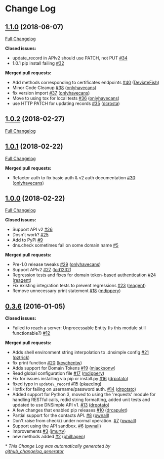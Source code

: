 # Change Log

## [1.1.0](https://github.com/onlyhavecans/dnsimple-python/tree/1.1.0) (2018-06-07)
[Full Changelog](https://github.com/onlyhavecans/dnsimple-python/compare/1.0.2...1.1.0)

**Closed issues:**

- update\_record in APIv2 should use PATCH, not PUT [\#34](https://github.com/onlyhavecans/dnsimple-python/issues/34)
- 1.0.1 pip install failing [\#32](https://github.com/onlyhavecans/dnsimple-python/issues/32)

**Merged pull requests:**

- Add methods corresponding to certificates endpoints [\#40](https://github.com/onlyhavecans/dnsimple-python/pull/40) ([DeviateFish](https://github.com/DeviateFish))
- Minor Code Cleanup [\#38](https://github.com/onlyhavecans/dnsimple-python/pull/38) ([onlyhavecans](https://github.com/onlyhavecans))
- fix version import [\#37](https://github.com/onlyhavecans/dnsimple-python/pull/37) ([onlyhavecans](https://github.com/onlyhavecans))
- Move to using tox for local tests [\#36](https://github.com/onlyhavecans/dnsimple-python/pull/36) ([onlyhavecans](https://github.com/onlyhavecans))
- use HTTP PATCH for updating records [\#35](https://github.com/onlyhavecans/dnsimple-python/pull/35) ([dcrosta](https://github.com/dcrosta))

## [1.0.2](https://github.com/onlyhavecans/dnsimple-python/tree/1.0.2) (2018-02-27)
[Full Changelog](https://github.com/onlyhavecans/dnsimple-python/compare/1.0.1...1.0.2)

## [1.0.1](https://github.com/onlyhavecans/dnsimple-python/tree/1.0.1) (2018-02-22)
[Full Changelog](https://github.com/onlyhavecans/dnsimple-python/compare/1.0.0...1.0.1)

**Merged pull requests:**

- Refactor auth to fix basic auth & v2 auth documentation [\#30](https://github.com/onlyhavecans/dnsimple-python/pull/30) ([onlyhavecans](https://github.com/onlyhavecans))

## [1.0.0](https://github.com/onlyhavecans/dnsimple-python/tree/1.0.0) (2018-02-22)
[Full Changelog](https://github.com/onlyhavecans/dnsimple-python/compare/0.3.6...1.0.0)

**Closed issues:**

- Support API v2 [\#26](https://github.com/onlyhavecans/dnsimple-python/issues/26)
- Dosn't work?  [\#25](https://github.com/onlyhavecans/dnsimple-python/issues/25)
- Add to PyPi [\#9](https://github.com/onlyhavecans/dnsimple-python/issues/9)
- dns.check sometimes fail on some domain name [\#5](https://github.com/onlyhavecans/dnsimple-python/issues/5)

**Merged pull requests:**

- Pre-1.0 release tweaks [\#29](https://github.com/onlyhavecans/dnsimple-python/pull/29) ([onlyhavecans](https://github.com/onlyhavecans))
- Support APIv2 [\#27](https://github.com/onlyhavecans/dnsimple-python/pull/27) ([lcd1232](https://github.com/lcd1232))
- Regression tests and fixes for domain token-based authentication [\#24](https://github.com/onlyhavecans/dnsimple-python/pull/24) ([reagent](https://github.com/reagent))
- Fix existing integration tests to prevent regressions [\#23](https://github.com/onlyhavecans/dnsimple-python/pull/23) ([reagent](https://github.com/reagent))
- Remove unnecessary print statement [\#18](https://github.com/onlyhavecans/dnsimple-python/pull/18) ([mdippery](https://github.com/mdippery))

## [0.3.6](https://github.com/onlyhavecans/dnsimple-python/tree/0.3.6) (2016-01-05)
**Closed issues:**

- Failed to reach a server: Unprocessable Entity \(Is this module still functionable?\) [\#12](https://github.com/onlyhavecans/dnsimple-python/issues/12)

**Merged pull requests:**

- Adds shell environment string interpolation to .dnsimple config [\#21](https://github.com/onlyhavecans/dnsimple-python/pull/21) ([pztrick](https://github.com/pztrick))
- fix print function [\#20](https://github.com/onlyhavecans/dnsimple-python/pull/20) ([kevchentw](https://github.com/kevchentw))
- Adds support for Domain Tokens [\#19](https://github.com/onlyhavecans/dnsimple-python/pull/19) ([mjacksonw](https://github.com/mjacksonw))
- Read global configuration file [\#17](https://github.com/onlyhavecans/dnsimple-python/pull/17) ([mdippery](https://github.com/mdippery))
- Fix for issues installing via pip or install.py [\#16](https://github.com/onlyhavecans/dnsimple-python/pull/16) ([drpotato](https://github.com/drpotato))
- fixed typo in `update\_record` [\#15](https://github.com/onlyhavecans/dnsimple-python/pull/15) ([pkaeding](https://github.com/pkaeding))
- Hotfix for failing on username/password auth. [\#14](https://github.com/onlyhavecans/dnsimple-python/pull/14) ([drpotato](https://github.com/drpotato))
- Added support for Python 3, moved to using the 'requests' module for handling RESTful calls, redid string formatting, added unit tests and updated to use DNSimple API v1. [\#13](https://github.com/onlyhavecans/dnsimple-python/pull/13) ([drpotato](https://github.com/drpotato))
- A few changes that enabled pip releases [\#10](https://github.com/onlyhavecans/dnsimple-python/pull/10) ([drcapulet](https://github.com/drcapulet))
- Partial support for the contacts API. [\#8](https://github.com/onlyhavecans/dnsimple-python/pull/8) ([pwnall](https://github.com/pwnall))
- Don't raise from check\(\) under normal operation. [\#7](https://github.com/onlyhavecans/dnsimple-python/pull/7) ([pwnall](https://github.com/pwnall))
- Support using the API sandbox. [\#6](https://github.com/onlyhavecans/dnsimple-python/pull/6) ([pwnall](https://github.com/pwnall))
- Improvements [\#3](https://github.com/onlyhavecans/dnsimple-python/pull/3) ([jmurty](https://github.com/jmurty))
- new methods added [\#2](https://github.com/onlyhavecans/dnsimple-python/pull/2) ([philhagen](https://github.com/philhagen))



\* *This Change Log was automatically generated by [github_changelog_generator](https://github.com/skywinder/Github-Changelog-Generator)*